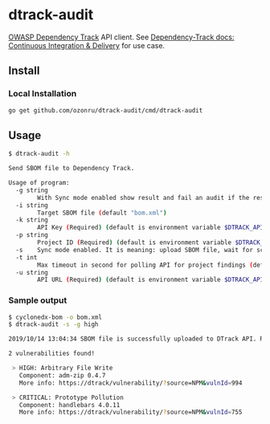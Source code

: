 # dtrack-audit
[OWASP Dependency Track](https://dependencytrack.org) API client. See [Dependency-Track docs: Continuous Integration & Delivery](https://docs.dependencytrack.org/usage/cicd/) for use case.

## Install

### Local Installation

```bash
go get github.com/ozonru/dtrack-audit/cmd/dtrack-audit
```

## Usage

```bash
$ dtrack-audit -h

Send SBOM file to Dependency Track.

Usage of program:
  -g string
        With Sync mode enabled show result and fail an audit if the results include a vulnerability with a severity of specified level or higher. Severity levels are: critical, high, medium, low, info, unassigned (default "unassigned")
  -i string
        Target SBOM file (default "bom.xml")
  -k string
        API Key (Required) (default is environment variable $DTRACK_API_KEY)
  -p string
        Project ID (Required) (default is environment variable $DTRACK_PROJECT_ID)
  -s    Sync mode enabled. It is meaning: upload SBOM file, wait for scan result, show it and exit with non-zero code
  -t int
        Max timeout in second for polling API for project findings (default 25)
  -u string
        API URL (Required) (default is environment variable $DTRACK_API_URL)
```

### Sample output

```bash
$ cyclonedx-bom -o bom.xml
$ dtrack-audit -s -g high

2019/10/14 13:04:34 SBOM file is successfully uploaded to DTrack API. Result token is 12345f5e-4ccb-45fe-b8fd-1234a8bf0081

2 vulnerabilities found!

 > HIGH: Arbitrary File Write
   Component: adm-zip 0.4.7
   More info: https://dtrack/vulnerability/?source=NPM&vulnId=994

 > CRITICAL: Prototype Pollution
   Component: handlebars 4.0.11
   More info: https://dtrack/vulnerability/?source=NPM&vulnId=755
```
